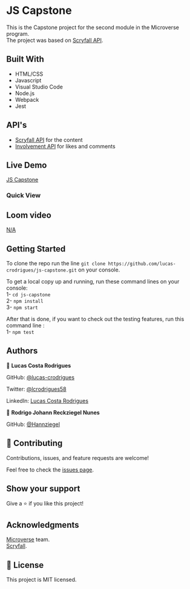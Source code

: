 # JS Capstone

This is the Capstone project for the second module in the Microverse program. <br>
The project was based on [Scryfall API](https://scryfall.com/docs/api).

## Built With

- HTML/CSS
- Javascript
- Visual Studio Code
- Node.js
- Webpack
- Jest

## API's
- [Scryfall API](https://scryfall.com/docs/api) for the content
- [Involvement API](https://www.notion.so/microverse/Involvement-API-869e60b5ad104603aa6db59e08150270) for likes and comments

## Live Demo

 [JS Capstone](https://lucas-crodrigues.github.io/js-capstone/dist)

### Quick View
 ## Loom video

 [N/A]()

## Getting Started

To clone the repo run the line `git clone https://github.com/lucas-crodrigues/js-capstone.git` on your console.

To get a local copy up and running, run these command lines on your console:<br>
  1- `cd js-capstone` <br>
  2-  `npm install` <br>
  3-  `npm start` <br>

After that is done, if you want to check out the testing features, run this command line :<br>
  1- `npm test` <br>

## Authors

👤 **Lucas Costa Rodrigues**

GitHub: [@lucas-crodrigues](https://github.com/lucas-crodrigues)

Twitter: [@lcrodrigues58](https://twitter.com/lcrodrigues58)

LinkedIn: [Lucas Costa Rodrigues](https://www.linkedin.com/in/lucascostarodrigues/)

👤 **Rodrigo Johann Reckziegel Nunes**

GitHub: [@Hannziegel](https://github.com/Hannziegel)

## 🤝 Contributing

Contributions, issues, and feature requests are welcome!

Feel free to check the [issues page](https://github.com/lucas-crodrigues/js-capstone/issues).

## Show your support
Give a ⭐️ if you like this project!

## Acknowledgments

[Microverse](https://github.com/microverseinc) team. <br>
[Scryfall](https://scryfall.com/).

## 📝 License

This project is MIT licensed.
